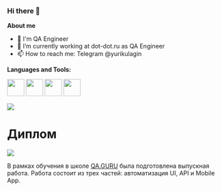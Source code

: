 ### Hi there 👋

**About me**

- 💼 I'm QA Engineer
- 🌱 I’m currently working at dot-dot.ru as QA Engineer
- 📫 How to reach me: Telegram @yurikulagin

**Languages and Tools:**

<code><img src="/media/Java.svg" width="40"/></code>
<code><img src="/media/Intelij_IDEA.svg" width="40"/></code>
<code><img src="/media/postgresql.svg" width="40"/></code>
<code><img src="/media/GitHub.svg" width="40"/></code>



<a href="https://github.com/webprizma/github-readme-stats"><img align="center" src="https://github-readme-stats.vercel.app/api?username=webprizma&show_icons=true&include_all_commits=true&theme=buefy&hide_border=true"/></a>

# Диплом
<code><img src="/media/qaguruLogo.svg"></code>

В рамках обучения в школе <a href="QA.GURU">QA.GURU</a> была подготовлена выпускная работа.
Работа состоит из трех частей: автоматизация UI, API и Mobile App.

<a href="https://github.com/webprizma/QAGuruDiploma">

